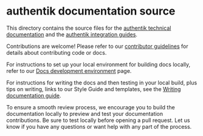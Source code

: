 # authentik documentation source

This directory contains the source files for the [authentik technical documentation](https://docs.goauthentik.io/docs?utm_source=github) and the [authentik integration guides](https://docs.goauthentik.io/integrations?utm_source=github).

Contributions are welcome! Please refer to our [contributor guidelines](https://docs.goauthentik.io/docs/developer-docs?utm_source=github) for details about contributing code or docs.

For instructions to set up your local environment for building docs locally, refer to our [Docs development environment](https://docs.goauthentik.io/docs/developer-docs/setup/website-dev-environment?utm_source=github) page.

For instructions for writing the docs and then testing in your local build, plus tips on writing, links to our Style Guide and templates, see the [Writing documentation guide](https://docs.goauthentik.io/docs/developer-docs/docs/writing-documentation?utm_source=github).

To ensure a smooth review process, we encourage you to build the documentation locally to preview and test your documentation contributions. Be sure to test locally before opening a pull request. Let us know if you have any questions or want help with any part of the process.
